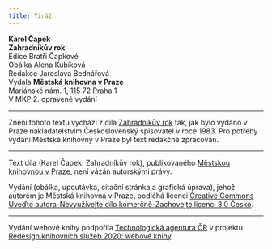 ```yaml
---
title: Tiráž
---
```


**Karel Čapek**  
**Zahradníkův rok**  
Edice Bratři Čapkové  
Obálka Alena Kubíková  
Redakce Jaroslava Bednářová  
Vydala **Městská knihovna v Praze**  
Mariánské nám. 1, 115 72 Praha 1  
V MKP 2. opravené vydání  
[^1]: Trvalky. _Pozn. red._  
[^2]: Odnož. _Pozn. red._  
[^3]: Pověrečné zaříkávání. _Pozn. red._  
[^4]: Hněv opěvuj, bohyně. _Pozn. red._  
[^5]: Kyselá slatinná zemina, rašelina. _Pozn. red._  
[^6]: Rašeliník. _Pozn. red._  
[^7]: Krondaro/kromdar – lejno. _Pozn. red._  
[^8]: Shawl (angl.) – pléd, přehoz. _Pozn. red._  
[^9]: Pochodové tempo. _Pozn. red._  
[^10]: Odnož, řízek. _Pozn. red._  
[^11]: Pontus euxinus – lat. název pro severní pobřeží Černého moře. _Pozn. red_.  
[^12]: Zvyková pravidla. _Pozn. red._  
[^13]: Kněžská pokrývka hlavy. _Pozn. red._  
[^14]: Sečná i bodná orientální zbraň se zahnutou čepelí. _Pozn. red._  
[^15]: Kybelé – v řec. mytologii maloasijská bohyně uctívaná jako „velká matka bohů a všeho živého“. _Pozn. red._  
[^16]: Hromadný nástup. _Pozn. red._  
[^17]: Lámavá, křehká. _Pozn. red._  
[^18]: Arne Novák (1880–1939), literární kritik a historik. _Pozn. red._  
[^19]: Zdeněk Nejedlý (1878–1962), historik, muzikolog, umělecký kritik, politik, později ministr školství (ve funkci v letech 1945–1946, 1948–1953). _Pozn. red._  
[^20]: Rojnice, z. něm. Schwarmlinie, tj. rozmístění bojové jednotky v řadě. _Pozn. red._  
V MKP 1. elektronické vydání z 21. 10. 2022.

***

Znění tohoto textu vychází z díla [Zahradníkův rok](https://search.mlp.cz/cz/titul/zahradnikuv-rok-mel-jsem-psa-a-kocku-kalendar/10493/) tak, jak bylo vydáno v Praze nakladatelstvím Československý spisovatel v roce 1983. Pro potřeby vydání Městské knihovny v Praze byl text redakčně zpracován.

***


Text díla (Karel Čapek: Zahradníkův rok), publikovaného [Městskou knihovnou v Praze](https://www.mlp.cz/cz/), není vázán autorskými právy.


Vydání (obálka, upoutávka, citační stránka a grafická úprava), jehož autorem je Městská knihovna v Praze, podléhá licenci [Creative Commons Uveďte autora-Nevyužívejte dílo komerčně-Zachovejte licenci 3.0 Česko](https://creativecommons.org/licenses/by-nc-sa/3.0/cz/).

***

Vydání webové knihy podpořila [Technologická agentura ČR](https://www.tacr.cz/) v projektu [Redesign knihovních služeb 2020: webové knihy](https://starfos.tacr.cz/cs/project/TL04000391).
